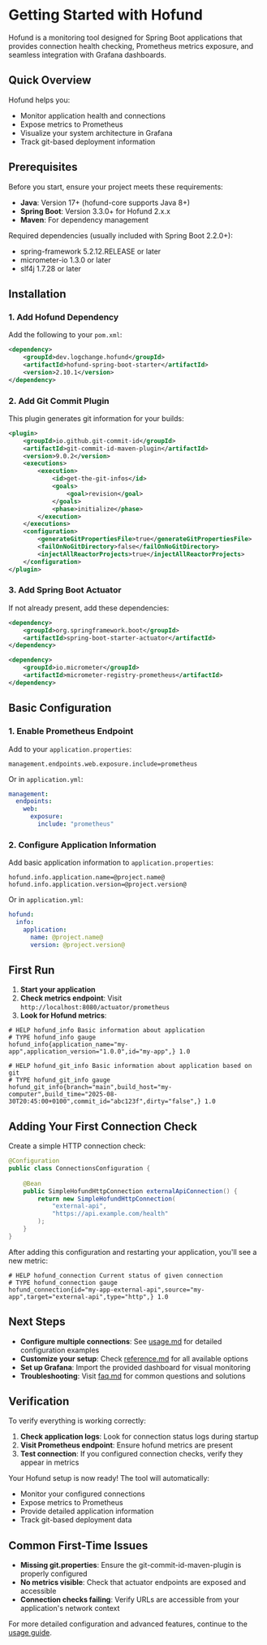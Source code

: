 # Getting Started with Hofund

Hofund is a monitoring tool designed for Spring Boot applications that provides connection health checking, Prometheus metrics exposure, and seamless integration with Grafana dashboards.

## Quick Overview

Hofund helps you:
- Monitor application health and connections
- Expose metrics to Prometheus
- Visualize your system architecture in Grafana
- Track git-based deployment information

## Prerequisites

Before you start, ensure your project meets these requirements:

- **Java**: Version 17+ (hofund-core supports Java 8+)
- **Spring Boot**: Version 3.3.0+ for Hofund 2.x.x
- **Maven**: For dependency management

Required dependencies (usually included with Spring Boot 2.2.0+):
- spring-framework 5.2.12.RELEASE or later
- micrometer-io 1.3.0 or later  
- slf4j 1.7.28 or later

## Installation

### 1. Add Hofund Dependency

Add the following to your `pom.xml`:

```xml
<dependency>
    <groupId>dev.logchange.hofund</groupId>
    <artifactId>hofund-spring-boot-starter</artifactId>
    <version>2.10.1</version>
</dependency>
```

### 2. Add Git Commit Plugin

This plugin generates git information for your builds:

```xml
<plugin>
    <groupId>io.github.git-commit-id</groupId>
    <artifactId>git-commit-id-maven-plugin</artifactId>
    <version>9.0.2</version>
    <executions>
        <execution>
            <id>get-the-git-infos</id>
            <goals>
                <goal>revision</goal>
            </goals>
            <phase>initialize</phase>
        </execution>
    </executions>
    <configuration>
        <generateGitPropertiesFile>true</generateGitPropertiesFile>
        <failOnNoGitDirectory>false</failOnNoGitDirectory>
        <injectAllReactorProjects>true</injectAllReactorProjects>
    </configuration>
</plugin>
```

### 3. Add Spring Boot Actuator

If not already present, add these dependencies:

```xml
<dependency>
    <groupId>org.springframework.boot</groupId>
    <artifactId>spring-boot-starter-actuator</artifactId>
</dependency>

<dependency>
    <groupId>io.micrometer</groupId>
    <artifactId>micrometer-registry-prometheus</artifactId>
</dependency>
```

## Basic Configuration

### 1. Enable Prometheus Endpoint

Add to your `application.properties`:

```properties
management.endpoints.web.exposure.include=prometheus
```

Or in `application.yml`:

```yaml
management:
  endpoints:
    web:
      exposure:
        include: "prometheus"
```

### 2. Configure Application Information

Add basic application information to `application.properties`:

```properties
hofund.info.application.name=@project.name@
hofund.info.application.version=@project.version@
```

Or in `application.yml`:

```yaml
hofund:
  info:
    application:
      name: @project.name@
      version: @project.version@
```

## First Run

1. **Start your application**
2. **Check metrics endpoint**: Visit `http://localhost:8080/actuator/prometheus`
3. **Look for Hofund metrics**:

```text
# HELP hofund_info Basic information about application
# TYPE hofund_info gauge
hofund_info{application_name="my-app",application_version="1.0.0",id="my-app",} 1.0

# HELP hofund_git_info Basic information about application based on git
# TYPE hofund_git_info gauge
hofund_git_info{branch="main",build_host="my-computer",build_time="2025-08-30T20:45:00+0100",commit_id="abc123f",dirty="false",} 1.0
```

## Adding Your First Connection Check

Create a simple HTTP connection check:

```java
@Configuration
public class ConnectionsConfiguration {
    
    @Bean
    public SimpleHofundHttpConnection externalApiConnection() {
        return new SimpleHofundHttpConnection(
            "external-api", 
            "https://api.example.com/health"
        );
    }
}
```

After adding this configuration and restarting your application, you'll see a new metric:

```text
# HELP hofund_connection Current status of given connection
# TYPE hofund_connection gauge
hofund_connection{id="my-app-external-api",source="my-app",target="external-api",type="http",} 1.0
```

## Next Steps

- **Configure multiple connections**: See [usage.md](usage.md) for detailed configuration examples
- **Customize your setup**: Check [reference.md](reference.md) for all available options
- **Set up Grafana**: Import the provided dashboard for visual monitoring
- **Troubleshooting**: Visit [faq.md](faq.md) for common questions and solutions

## Verification

To verify everything is working correctly:

1. **Check application logs**: Look for connection status logs during startup
2. **Visit Prometheus endpoint**: Ensure hofund metrics are present
3. **Test connection**: If you configured connection checks, verify they appear in metrics

Your Hofund setup is now ready! The tool will automatically:
- Monitor your configured connections
- Expose metrics to Prometheus
- Provide detailed application information
- Track git-based deployment data

## Common First-Time Issues

- **Missing git.properties**: Ensure the git-commit-id-maven-plugin is properly configured
- **No metrics visible**: Check that actuator endpoints are exposed and accessible
- **Connection checks failing**: Verify URLs are accessible from your application's network context

For more detailed configuration and advanced features, continue to the [usage guide](usage.md).
